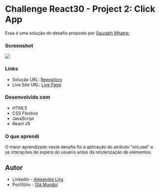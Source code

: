 # Challenge React30 - Project 2: Click App
Essa é uma solução do desafio proposto por [ Saurabh Mhatre: ](https://smhatre59.medium.com/react30-project5-building-an-image-gallery-app-with-react-js-2f1095043561)


### Screenshot

![](/public/FireShot%20Capture%20024.png)

### Links

- Solução URL: [Repository](https://github.com/aslinsjr/image-gallery-app)
- Live Site URL: [Live Page](https://image-gallery-app-roan.vercel.app/)

### Desenvolvido com

- HTML5
- CSS Flexbox
- JavaScript
- React JS

### O que aprendi

O maior aprendizado neste desafio foi a aplicação do atributo "onLoad" e as interações de espera do usuário antes da renderização de elementos.


## Autor

- Linkedln - [Alexandre Lins](https://www.linkedin.com/in/aslinsjr/)
- Portifólio - [Olá Mundo!](https://aslinsjr.github.io/my-web-site/)